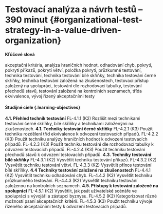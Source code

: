 # Testovací analýza a návrh testů – 390 minut {#organizational-test-strategy-in-a-value-driven-organization}

#### Kľúčové slová

akceptační kritéria, analýza hraničních hodnot, odhadování chyb, pokrytí, pokrytí příkazů, pokrytí větví, položka pokrytí, průzkumné testování, technika testování, technika testování bílé skříňky, technika testování černé skříňky, technika testování založená na zkušenostech, testovací přístup založený na spolupráci, testování dle rozhodovací tabulky, testování přechodů stavů, testování založené na kontrolních seznamech, třída ekvivalence, vývoj řízený akceptačními testy

#### Študijné ciele {.learning-objectives}

**4.1. Přehled technik testování**
FL-4.1.1 (K2) Rozlišit mezi technikami testování černé skříňky, bílé skříňky a technikami založenými na zkušenostech.
**4.1. Techniky testování černé skříňky**
FL-4.2.1 (K3) Použít techniku rozdělení tříd ekvivalence k odvození testovacích případů.
FL-4.2.2 (K3) Použít techniku analýzy hraničních hodnot k odvození testovacích případů.
FL-4.2.3 (K3) Použít techniku testování dle rozhodovací tabulky k odvození testovacích případů.
FL-4.2.4 (K3) Použít techniku testování přechodů stavů k odvození testovacích případů.
**4.3. Techniky testování bílé skříňky**
FL-4.3.1 (K2) Vysvětlit techniku testování příkazů.
FL-4.3.2 (K2) Vysvětlit techniku testování větví.
FL-4.3.3 (K2) Vysvětlit přínos testování bílé skříňky.
**4.4 Techniky testování založené na zkušenostech**
FL-4.4.1 (K2) Vysvětlit techniku odhadování chyb.
FL-4.4.2 (K2) Vysvětlit techniku průzkumného testování.
FL-4.4.3 (K2) Vysvětlit techniku testování založenou na kontrolních seznamech.
**4.5. Přístupy k testování založené na spolupráci**
FL-4.5.1 (K2) Vysvětlit, jak psát uživatelské scénáře ve spolupráci s vývojáři a zástupci byznysu.
FL-4.5.2 (K2) Kategorizovat různé možností psaní akceptačních kritérií.
FL-4.5.3 (K3) Použít techniku vývoje řízeného akceptačními testy k odvození testovacích případů.
